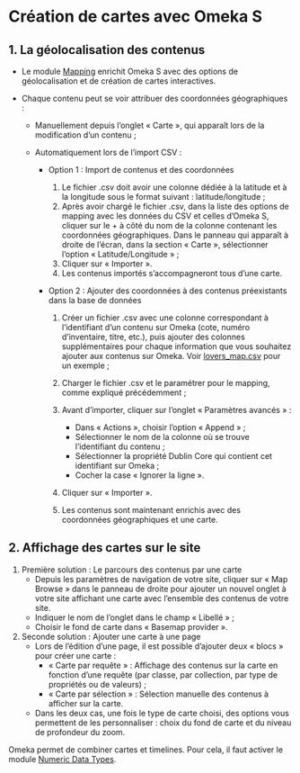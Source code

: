 # Création de cartes avec Omeka S

## 1. La géolocalisation des contenus

- Le module [Mapping](https://omeka.org/s/docs/user-manual/modules/mapping) enrichit Omeka S avec des options de géolocalisation et de création de cartes interactives.
- Chaque contenu peut se voir attribuer des coordonnées géographiques :
    
    - Manuellement depuis l’onglet « Carte », qui apparaît lors de la modification d’un contenu ;
    - Automatiquement lors de l’import CSV :
  
        - Option 1 : Import de contenus et des coordonnées
            
            1. Le fichier .csv doit avoir une colonne dédiée à la latitude et à la longitude sous le format suivant : latitude/longitude ;
            1. Après avoir chargé le fichier .csv, dans la liste des options de mapping avec les données du CSV et celles d’Omeka S, cliquer sur le + à côté du nom de la colonne contenant les coordonnées géographiques. Dans le panneau qui apparaît à droite de l’écran, dans la section « Carte », sélectionner l’option « Latitude/Longitude » ;  
            1. Cliquer sur « Importer ».
            1. Les contenus importés s’accompagneront tous d’une carte.
              
        - Option 2 : Ajouter des coordonnées à des contenus préexistants dans la base de données
        
            1. Créer un fichier .csv avec une colonne correspondant à l’identifiant d’un contenu sur Omeka (cote, numéro d’inventaire, titre, etc.), puis ajouter des colonnes supplémentaires pour chaque information que vous souhaitez ajouter aux contenus sur Omeka. Voir [lovers_map.csv](lovers_map.csv) pour un exemple ;
            1. Charger le fichier .csv et le paramétrer pour le mapping, comme expliqué précédemment ;
            1. Avant d’importer, cliquer sur l’onglet « Paramètres avancés » :
              
                - Dans « Actions », choisir l’option « Append » ; 
                - Sélectionner le nom de la colonne où se trouve l’identifiant du contenu ;
                - Sélectionner la propriété Dublin Core qui contient cet identifiant sur Omeka ;
                - Cocher la case « Ignorer la ligne ».
          
           1. Cliquer sur « Importer ».
           1. Les contenus sont maintenant enrichis avec des coordonnées géographiques et une carte.
           
## 2. Affichage des cartes sur le site

1. Première solution : Le parcours des contenus par une carte
    - Depuis les paramètres de navigation de votre site, cliquer sur « Map Browse » dans le panneau de droite pour ajouter un nouvel onglet à votre site affichant une carte avec l’ensemble des contenus de votre site.
    - Indiquer le nom de l’onglet dans le champ « Libellé » ;
    - Choisir le fond de carte dans « Basemap provider ».
1. Seconde solution : Ajouter une carte à une page
    - Lors de l’édition d’une page, il est possible d’ajouter deux « blocs » pour créer une carte :
        - « Carte par requête » : Affichage des contenus sur la carte en fonction d’une requête (par classe, par collection, par type de propriétés ou de valeurs) ;
        - « Carte par sélection » : Sélection manuelle des contenus à afficher sur la carte.
    - Dans les deux cas, une fois le type de carte choisi, des options vous permettent de les personnaliser : choix du fond de carte et du niveau de profondeur du zoom.

Omeka permet de combiner cartes et timelines. Pour cela, il faut activer le module [Numeric Data Types](https://omeka.org/s/docs/user-manual/modules/numericdatatypes/).

